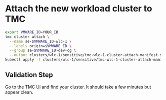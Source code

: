 # Attach the new workload cluster to TMC

```bash
export VMWARE_ID=YOUR_ID
tmc cluster attach \
  --name se-$VMWARE_ID-wlc-1 \
  --labels origin=$VMWARE_ID \
  --group se-$VMWARE_ID-dev-cg \
  --output clusters/wlc-1/sensitive/tmc-wlc-1-cluster-attach-manifest.yaml
kubectl apply -f clusters/wlc-1/sensitive/tmc-wlc-1-cluster-attach-manifest.yaml
```

## Validation Step

Go to the TMC UI and find your cluster.  It should take a few minutes but appear clean.
